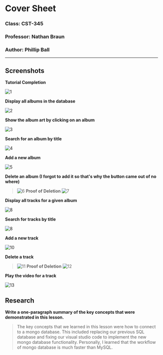 # Cover Sheet

### Class: CST-345
### Professor: Nathan Braun
### Author: Phillip Ball

---

## Screenshots

**Tutorial Completion**

![1](docs/1.png)

**Display all albums in the database**

![2](docs/2.png)

**Show the album art by clicking on an album**

![3](docs/3.png)

**Search for an album by title**

![4](docs/4.png)

**Add a new album**

![5](docs/5.png)

**Delete an album (I forgot to add it so that's why the button came out of no where)**

>![6](docs/6.png)
>**Proof of Deletion**
>![7](docs/7.png)

**Display all tracks for a given album**

![8](docs/3.png)

**Search for tracks by title**

![8](docs/9.png)

**Add a new track**

![10](docs/10.png)

**Delete a track**


>![11](docs/11.png)
>**Proof of Deletion**
>![12](docs/12.png)

**Play the video for a track**

![13](docs/13.png)

## Research 

**Write a one-paragraph summary of the key concepts that were demonstrated in this lesson.**

>The key concepts that we learned in this lesson were how to connect to a mongo database. This included replacing our previous SQL database and fixing our visual studio code to implement the new mongo database functionality. Personally, I learned that the workflow of mongo database is much faster than MySQL.
